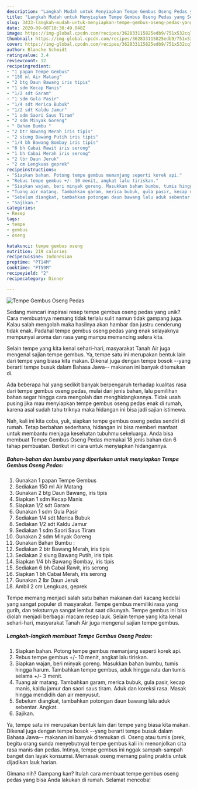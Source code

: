 ```yaml
---
description: "Langkah Mudah untuk Menyiapkan Tempe Gembus Oseng Pedas yang Sempurna"
title: "Langkah Mudah untuk Menyiapkan Tempe Gembus Oseng Pedas yang Sempurna"
slug: 3433-langkah-mudah-untuk-menyiapkan-tempe-gembus-oseng-pedas-yang-sempurna
date: 2020-09-08T10:38:49.048Z
image: https://img-global.cpcdn.com/recipes/362833115825edb9/751x532cq70/tempe-gembus-oseng-pedas-foto-resep-utama.jpg
thumbnail: https://img-global.cpcdn.com/recipes/362833115825edb9/751x532cq70/tempe-gembus-oseng-pedas-foto-resep-utama.jpg
cover: https://img-global.cpcdn.com/recipes/362833115825edb9/751x532cq70/tempe-gembus-oseng-pedas-foto-resep-utama.jpg
author: Blanche Schmidt
ratingvalue: 3.4
reviewcount: 12
recipeingredient:
- "1 papan Tempe Gembus"
- "150 ml Air Matang"
- "2 btg Daun Bawang iris tipis"
- "1 sdm Kecap Manis"
- "1/2 sdt Garam"
- "1 sdm Gula Pasir"
- "1/4 sdt Merica Bubuk"
- "1/2 sdt Kaldu Jamur"
- "1 sdm Saori Saus Tiram"
- "2 sdm Minyak Goreng"
- " Bahan Bumbu "
- "2 btr Bawang Merah iris tipis"
- "2 siung Bawang Putih iris tipis"
- "1/4 bh Bawang Bombay iris tipis"
- "6 bh Cabai Rawit iris serong"
- "1 bh Cabai Merah iris serong"
- "2 lbr Daun Jeruk"
- "2 cm Lengkuas geprek"
recipeinstructions:
- "Siapkan bahan. Potong tempe gembus memanjang seperti korek api."
- "Rebus tempe gembus +/- 10 menit, angkat lalu tiriskan."
- "Siapkan wajan, beri minyak goreng. Masukkan bahan bumbu, tumis hingga harum. Tambahkan tempe gembus, aduk hingga rata dan tumis selama +/- 3 menit."
- "Tuang air matang. Tambahkan garam, merica bubuk, gula pasir, kecap manis, kaldu jamur dan saori saus tiram. Aduk dan koreksi rasa. Masak hingga mendidih dan air menyusut."
- "Sebelum diangkat, tambahkan potongan daun bawang lalu aduk sebentar. Angkat."
- "Sajikan."
categories:
- Resep
tags:
- tempe
- gembus
- oseng

katakunci: tempe gembus oseng 
nutrition: 219 calories
recipecuisine: Indonesian
preptime: "PT14M"
cooktime: "PT59M"
recipeyield: "2"
recipecategory: Dinner

---
```



![Tempe Gembus Oseng Pedas](https://img-global.cpcdn.com/recipes/362833115825edb9/751x532cq70/tempe-gembus-oseng-pedas-foto-resep-utama.jpg)

Sedang mencari inspirasi resep tempe gembus oseng pedas yang unik? Cara membuatnya memang tidak terlalu sulit namun tidak gampang juga. Kalau salah mengolah maka hasilnya akan hambar dan justru cenderung tidak enak. Padahal tempe gembus oseng pedas yang enak selayaknya mempunyai aroma dan rasa yang mampu memancing selera kita.

Selain tempe yang kita kenal sehari-hari, masyarakat Tanah Air juga mengenal sajian tempe gembus. Ya, tempe satu ini merupakan bentuk lain dari tempe yang biasa kita makan. Dikenal juga dengan tempe bosok --yang berarti tempe busuk dalam Bahasa Jawa-- makanan ini banyak ditemukan di.

Ada beberapa hal yang sedikit banyak berpengaruh terhadap kualitas rasa dari tempe gembus oseng pedas, mulai dari jenis bahan, lalu pemilihan bahan segar hingga cara mengolah dan menghidangkannya. Tidak usah pusing jika mau menyiapkan tempe gembus oseng pedas enak di rumah, karena asal sudah tahu triknya maka hidangan ini bisa jadi sajian istimewa.


Nah, kali ini kita coba, yuk, siapkan tempe gembus oseng pedas sendiri di rumah. Tetap berbahan sederhana, hidangan ini bisa memberi manfaat untuk membantu menjaga kesehatan tubuhmu sekeluarga. Anda bisa membuat Tempe Gembus Oseng Pedas memakai 18 jenis bahan dan 6 tahap pembuatan. Berikut ini cara untuk menyiapkan hidangannya.

<!--inarticleads1-->

##### Bahan-bahan dan bumbu yang diperlukan untuk menyiapkan Tempe Gembus Oseng Pedas:

1. Gunakan 1 papan Tempe Gembus
1. Sediakan 150 ml Air Matang
1. Gunakan 2 btg Daun Bawang, iris tipis
1. Siapkan 1 sdm Kecap Manis
1. Siapkan 1/2 sdt Garam
1. Gunakan 1 sdm Gula Pasir
1. Sediakan 1/4 sdt Merica Bubuk
1. Sediakan 1/2 sdt Kaldu Jamur
1. Sediakan 1 sdm Saori Saus Tiram
1. Gunakan 2 sdm Minyak Goreng
1. Gunakan  Bahan Bumbu :
1. Sediakan 2 btr Bawang Merah, iris tipis
1. Sediakan 2 siung Bawang Putih, iris tipis
1. Siapkan 1/4 bh Bawang Bombay, iris tipis
1. Sediakan 6 bh Cabai Rawit, iris serong
1. Siapkan 1 bh Cabai Merah, iris serong
1. Gunakan 2 lbr Daun Jeruk
1. Ambil 2 cm Lengkuas, geprek


Tempe memang menjadi salah satu bahan makanan dari kacang kedelai yang sangat populer di masyarakat. Tempe gembus memiliki rasa yang gurih, dan teksturnya sangat lembut saat dikunyah. Tempe gembus ini bisa diolah menjadi berbagai macam resep lauk. Selain tempe yang kita kenal sehari-hari, masyarakat Tanah Air juga mengenal sajian tempe gembus. 

<!--inarticleads2-->

##### Langkah-langkah membuat Tempe Gembus Oseng Pedas:

1. Siapkan bahan. Potong tempe gembus memanjang seperti korek api.
1. Rebus tempe gembus +/- 10 menit, angkat lalu tiriskan.
1. Siapkan wajan, beri minyak goreng. Masukkan bahan bumbu, tumis hingga harum. Tambahkan tempe gembus, aduk hingga rata dan tumis selama +/- 3 menit.
1. Tuang air matang. Tambahkan garam, merica bubuk, gula pasir, kecap manis, kaldu jamur dan saori saus tiram. Aduk dan koreksi rasa. Masak hingga mendidih dan air menyusut.
1. Sebelum diangkat, tambahkan potongan daun bawang lalu aduk sebentar. Angkat.
1. Sajikan.


Ya, tempe satu ini merupakan bentuk lain dari tempe yang biasa kita makan. Dikenal juga dengan tempe bosok --yang berarti tempe busuk dalam Bahasa Jawa-- makanan ini banyak ditemukan di. Oseng atau tumis (orek, begitu orang sunda menyebutnya) tempe gembus kali ini menonjolkan cita rasa manis dan pedas. Intinya, tempe gembus ini nggak sampah-sampah banget dan layak konsumsi. Memasak oseng memang paling praktis untuk dijadikan lauk harian. 

Gimana nih? Gampang kan? Itulah cara membuat tempe gembus oseng pedas yang bisa Anda lakukan di rumah. Selamat mencoba!
